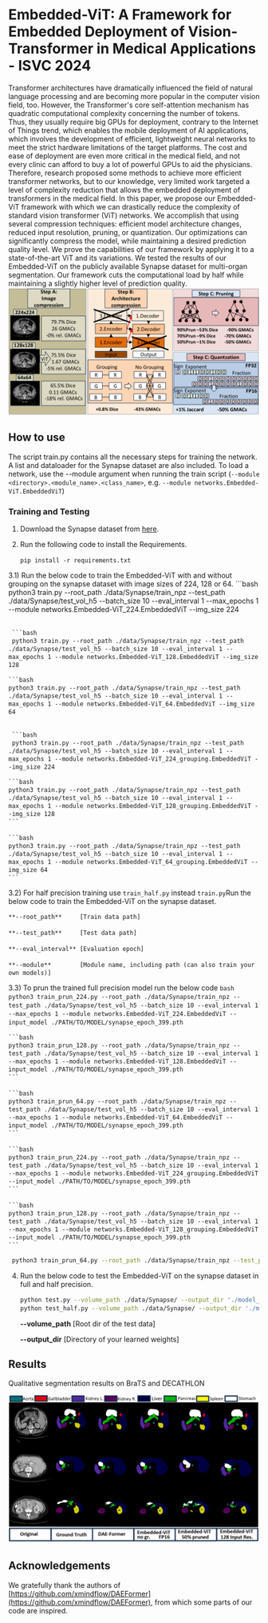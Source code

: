 # Embedded-ViT: A Framework for Embedded Deployment of Vision-Transformer in Medical Applications - ISVC 2024

Transformer architectures have dramatically influenced the field of natural language processing and are becoming more popular in the computer vision field, too. However, the Transformer's core self-attention mechanism has quadratic computational complexity concerning the number of tokens. Thus, they usually require big GPUs for deployment, contrary to the Internet of Things trend, which enables the mobile deployment of AI applications, which involves the development of efficient, lightweight neural networks to meet the strict hardware limitations of the target platforms. The cost and ease of deployment are even more critical in the medical field, and not every clinic can afford to buy a lot of powerful GPUs to aid the physicians. Therefore, research proposed some methods to achieve more efficient transformer networks, but to our knowledge, very limited work targeted a level of complexity reduction that allows the embedded deployment of transformers in the medical field. In this paper, we propose our Embedded-ViT framework with which we can drastically reduce the complexity of standard vision transformer (ViT) networks. We accomplish that using several compression techniques: efficient model architecture changes, reduced input resolution, pruning, or quantization. Our optimizations can significantly compress the model, while maintaining a desired prediction quality level. We prove the capabilities of our framework by applying it to a state-of-the-art ViT and its variations. We tested the results of our Embedded-ViT on the publicly available Synapse dataset for multi-organ segmentation. Our framework cuts the computational load by half while maintaining a slightly higher level of prediction quality. 
![Proposed Model](./images/frame.png)




## How to use

The script train.py contains all the necessary steps for training the network. A list and dataloader for the Synapse dataset are also included.
To load a network, use the --module argument when running the train script (``--module <directory>.<module_name>.<class_name>``, e.g. ``--module networks.Embedded-ViT.EmbeddedViT``)




### Training and Testing

1) Download the Synapse dataset from [here](https://drive.google.com/uc?export=download&id=18I9JHH_i0uuEDg-N6d7bfMdf7Ut6bhBi).

2) Run the following code to install the Requirements.

    `pip install -r requirements.txt`

3.1) Run the below code to train the Embedded-ViT with and without grouping on the synapse dataset with image sizes of 224, 128 or 64.
    ```bash
    python3 train.py --root_path ./data/Synapse/train_npz --test_path ./data/Synapse/test_vol_h5 --batch_size 10 --eval_interval 1 --max_epochs 1 --module networks.Embedded-ViT_224.EmbeddedViT --img_size 224
   ```
    
    ```bash
    python3 train.py --root_path ./data/Synapse/train_npz --test_path ./data/Synapse/test_vol_h5 --batch_size 10 --eval_interval 1 --max_epochs 1 --module networks.Embedded-ViT_128.EmbeddedViT --img_size 128
   ```
    
    ```bash
    python3 train.py --root_path ./data/Synapse/train_npz --test_path ./data/Synapse/test_vol_h5 --batch_size 10 --eval_interval 1 --max_epochs 1 --module networks.Embedded-ViT_64.EmbeddedViT --img_size 64
   ```
    
    ```bash
    python3 train.py --root_path ./data/Synapse/train_npz --test_path ./data/Synapse/test_vol_h5 --batch_size 10 --eval_interval 1 --max_epochs 1 --module networks.Embedded-ViT_224_grouping.EmbeddedViT --img_size 224
   ```
    
    ```bash
    python3 train.py --root_path ./data/Synapse/train_npz --test_path ./data/Synapse/test_vol_h5 --batch_size 10 --eval_interval 1 --max_epochs 1 --module networks.Embedded-ViT_128_grouping.EmbeddedViT --img_size 128
    ```
    
    ```bash
    python3 train.py --root_path ./data/Synapse/train_npz --test_path ./data/Synapse/test_vol_h5 --batch_size 10 --eval_interval 1 --max_epochs 1 --module networks.Embedded-ViT_64_grouping.EmbeddedViT --img_size 64
    ```

3.2) For half precision training use ``train_half.py`` instead ``train.py``Run the below code to train the Embedded-ViT on the synapse dataset.


    **--root_path**     [Train data path]

    **--test_path**     [Test data path]

    **--eval_interval** [Evaluation epoch]

    **--module**        [Module name, including path (can also train your own models)]
    


3.3) To prun the trained full precision model run the below code
    ```bash
    python3 train_prun_224.py --root_path ./data/Synapse/train_npz --test_path ./data/Synapse/test_vol_h5 --batch_size 10 --eval_interval 1 --max_epochs 1 --module networks.Embedded-ViT_224.EmbeddedViT --input_model ./PATH/TO/MODEL/synapse_epoch_399.pth
    ```
    
    ```bash
    python3 train_prun_128.py --root_path ./data/Synapse/train_npz --test_path ./data/Synapse/test_vol_h5 --batch_size 10 --eval_interval 1 --max_epochs 1 --module networks.Embedded-ViT_128.EmbeddedViT --input_model ./PATH/TO/MODEL/synapse_epoch_399.pth
    ```
    
    ```bash
    python3 train_prun_64.py --root_path ./data/Synapse/train_npz --test_path ./data/Synapse/test_vol_h5 --batch_size 10 --eval_interval 1 --max_epochs 1 --module networks.Embedded-ViT_64.EmbeddedViT --input_model ./PATH/TO/MODEL/synapse_epoch_399.pth
    ```
    
    ```bash
    python3 train_prun_224.py --root_path ./data/Synapse/train_npz --test_path ./data/Synapse/test_vol_h5 --batch_size 10 --eval_interval 1 --max_epochs 1 --module networks.Embedded-ViT_224_grouping.EmbeddedViT --input_model ./PATH/TO/MODEL/synapse_epoch_399.pth
    ```
    
    ```bash
    python3 train_prun_128.py --root_path ./data/Synapse/train_npz --test_path ./data/Synapse/test_vol_h5 --batch_size 10 --eval_interval 1 --max_epochs 1 --module networks.Embedded-ViT_128_grouping.EmbeddedViT --input_model ./PATH/TO/MODEL/synapse_epoch_399.pth
    ```
    
   ```bash
    python3 train_prun_64.py --root_path ./data/Synapse/train_npz --test_path ./data/Synapse/test_vol_h5 --batch_size 10 --eval_interval 1 --max_epochs 1 --module networks.Embedded-ViT_64_grouping.EmbeddedViT --input_model ./PATH/TO/MODEL/synapse_epoch_399.pth
   ```
    
 4) Run the below code to test the Embedded-ViT on the synapse dataset in full and half precision.
    ```bash
    python test.py --volume_path ./data/Synapse/ --output_dir './model_out'
    python test_half.py --volume_path ./data/Synapse/ --output_dir './model_out'
    ```
    **--volume_path**   [Root dir of the test data]
        
    **--output_dir**    [Directory of your learned weights]
    
## Results
Qualitative segmentation results on BraTS and DECATHLON

![Examples](./images/qualitative.png)

## Acknowledgements

We gratefully thank the authors of [https://github.com/xmindflow/DAEFormer](https://github.com/xmindflow/DAEFormer), from which some parts of our code are inspired.


